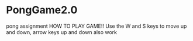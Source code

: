 # PongGame2.0
pong assignment
HOW TO PLAY GAME!!
Use the W and S keys to move up and down, arrow keys up and down also work 
